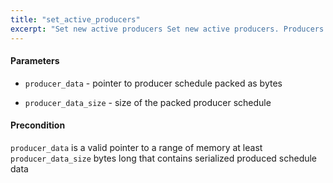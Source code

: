 ```yaml
---
title: "set_active_producers"
excerpt: "Set new active producers Set new active producers. Producers will only be activated once the block which starts the next round is irrreversible."
---
```

#### Parameters
* `producer_data` - pointer to producer schedule packed as bytes 

* `producer_data_size` - size of the packed producer schedule 

#### Precondition
`producer_data` is a valid pointer to a range of memory at least `producer_data_size` bytes long that contains serialized produced schedule data